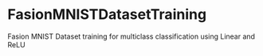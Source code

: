 # FasionMNISTDatasetTraining
Fasion MNIST Dataset training for multiclass classification using Linear and ReLU
